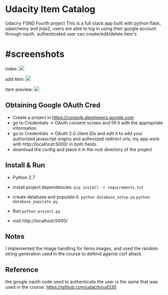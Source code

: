 # Udacity Item Catalog
Udaciry FSND Fourth project
This is a full stack app built with python flask, sqlalchemy and jinja2, users are able to log in using their google account through oauth. authenticated user can create/edit/delete item's 




# #screenshots
index:
![](https://i.imgur.com/NsqCs1E.png) 


add item:
![](https://i.imgur.com/P3VgWle.png) 

item preview:
![](https://i.imgur.com/Danh34u.png) 



## Obtaining Google OAuth Cred

* Create a project in https://console.developers.google.com
* go to Credentials -> OAuth consent screen and fill it with the appropriate information
* go to Credentials -> OAuth 2.0 client IDs and edit it to add your authorized javascript origins and authroized redirect urls, my app work with http://localhost:5000/ in both fields.
* download the config and place it in the root directory of the project


## Install & Run
* Python 2.7
* install project dependencies:
	`pip install -r requirements.txt`
* create database and populate it.
`python database_setup.py`
`python database_populate.py`

* Run
`python project.py`

* visit http://localhost:5000/ 

## Notes
I implemented the image handling for items images,
and used the random string generation used in the course to defend against csrf attack.

## Reference
the google oauth code used to authenticate the user is the same that was used in the course.
https://github.com/udacity/ud330

	
